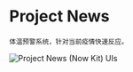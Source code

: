 # Project News

`体温预警系统，针对当前疫情快速反应。`

![Project News (Now Kit) UIs](http://www.mediafire.com/convkey/4266/c68h7fo0vverz7ubg.jpg)
